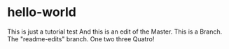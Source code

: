 # hello-world
This is just a tutorial test
And this is an edit of the Master. This is a Branch. The "readme-edits" branch.
One two three Quatro!
